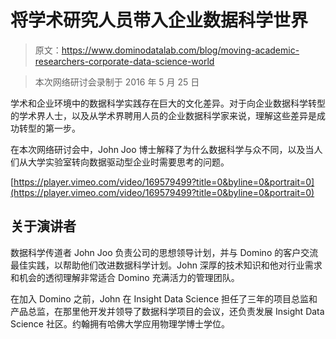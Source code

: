 # 将学术研究人员带入企业数据科学世界

> 原文：<https://www.dominodatalab.com/blog/moving-academic-researchers-corporate-data-science-world>

> 本次网络研讨会录制于 2016 年 5 月 25 日

学术和企业环境中的数据科学实践存在巨大的文化差异。对于向企业数据科学转型的学术界人士，以及从学术界聘用人员的企业数据科学家来说，理解这些差异是成功转型的第一步。

在本次网络研讨会中，John Joo 博士解释了为什么数据科学与众不同，以及当人们从大学实验室转向数据驱动型企业时需要思考的问题。

[https://player.vimeo.com/video/169579499?title=0&byline=0&portrait=0](https://player.vimeo.com/video/169579499?title=0&byline=0&portrait=0)

## 关于演讲者

数据科学传道者 John Joo 负责公司的思想领导计划，并与 Domino 的客户交流最佳实践，以帮助他们改进数据科学计划。John 深厚的技术知识和他对行业需求和机会的透彻理解非常适合 Domino 充满活力的管理团队。

在加入 Domino 之前，John 在 Insight Data Science 担任了三年的项目总监和产品总监，在那里他开发并领导了数据科学项目的会议，还负责发展 Insight Data Science 社区。约翰拥有哈佛大学应用物理学博士学位。